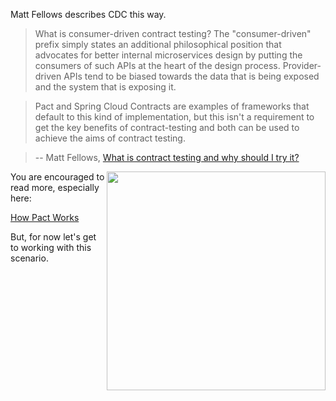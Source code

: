 Matt Fellows describes CDC this way.

> What is consumer-driven contract testing?
The "consumer-driven" prefix simply states an additional philosophical position that advocates for better internal microservices design by putting the consumers of such APIs at the heart of the design process. Provider-driven APIs tend to be biased towards the data that is being exposed and the system that is exposing it.

>Pact and Spring Cloud Contracts are examples of frameworks that default to this kind of implementation, but this isn't a requirement to get the key benefits of contract-testing and both can be used to achieve the aims of contract testing.

>-- Matt Fellows, [What is contract testing and why should I try it?](https://pactflow.io/blog/author/matt/)

<img align="right" src="./assets/hoe-pact-works.png" width="350">
You are encouraged to read more, especially here:

[How Pact Works](https://docs.pact.io/how-pact-works#slide-1)

But, for now let's get to working with this scenario.
